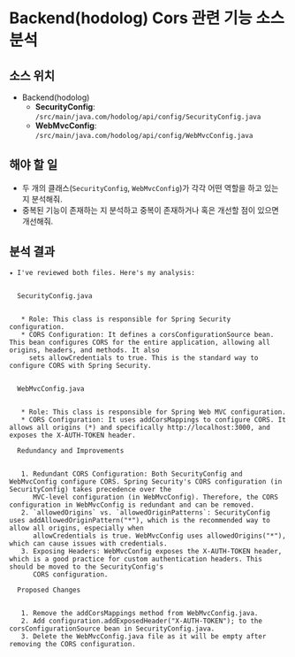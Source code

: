 # Backend(hodolog) Cors 관련 기능 소스 분석

## 소스 위치

- Backend(hodolog)
  - **SecurityConfig**: `/src/main/java.com/hodolog/api/config/SecurityConfig.java`
  - **WebMvcConfig**: `/src/main/java.com/hodolog/api/config/WebMvcConfig.java`

## 해야 할 일

- 두 개의 클래스(`SecurityConfig`, `WebMvcConfig`)가 각각 어떤 역할을 하고 있는 지 분석해줘.
- 중복된 기능이 존재하는 지 분석하고 중복이 존재하거나 혹은 개선할 점이 있으면 개선해줘.

## 분석 결과

``` gemini 분석 결과
✦ I've reviewed both files. Here's my analysis:


  SecurityConfig.java


   * Role: This class is responsible for Spring Security configuration.
   * CORS Configuration: It defines a corsConfigurationSource bean. This bean configures CORS for the entire application, allowing all origins, headers, and methods. It also
     sets allowCredentials to true. This is the standard way to configure CORS with Spring Security.


  WebMvcConfig.java


   * Role: This class is responsible for Spring Web MVC configuration.
   * CORS Configuration: It uses addCorsMappings to configure CORS. It allows all origins (*) and specifically http://localhost:3000, and exposes the X-AUTH-TOKEN header.

  Redundancy and Improvements


   1. Redundant CORS Configuration: Both SecurityConfig and WebMvcConfig configure CORS. Spring Security's CORS configuration (in SecurityConfig) takes precedence over the
      MVC-level configuration (in WebMvcConfig). Therefore, the CORS configuration in WebMvcConfig is redundant and can be removed.
   2. `allowedOrigins` vs. `allowedOriginPatterns`: SecurityConfig uses addAllowedOriginPattern("*"), which is the recommended way to allow all origins, especially when
      allowCredentials is true. WebMvcConfig uses allowedOrigins("*"), which can cause issues with credentials.
   3. Exposing Headers: WebMvcConfig exposes the X-AUTH-TOKEN header, which is a good practice for custom authentication headers. This should be moved to the SecurityConfig's
      CORS configuration.

  Proposed Changes


   1. Remove the addCorsMappings method from WebMvcConfig.java.
   2. Add configuration.addExposedHeader("X-AUTH-TOKEN"); to the corsConfigurationSource bean in SecurityConfig.java.
   3. Delete the WebMvcConfig.java file as it will be empty after removing the CORS configuration.
```
